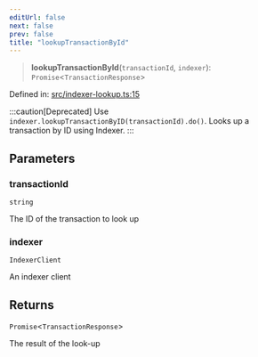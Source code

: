 ```yaml
---
editUrl: false
next: false
prev: false
title: "lookupTransactionById"
---
```


> **lookupTransactionById**(`transactionId`, `indexer`): `Promise`\<`TransactionResponse`\>

Defined in: [src/indexer-lookup.ts:15](https://github.com/algorandfoundation/algokit-utils-ts/blob/45957336d0cbf88c980c0a3343335a5e5e142c93/src/indexer-lookup.ts#L15)

:::caution[Deprecated]
Use `indexer.lookupTransactionByID(transactionId).do()`.
Looks up a transaction by ID using Indexer.
:::

## Parameters

### transactionId

`string`

The ID of the transaction to look up

### indexer

`IndexerClient`

An indexer client

## Returns

`Promise`\<`TransactionResponse`\>

The result of the look-up
